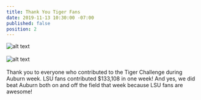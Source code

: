 ```yaml
---
title: Thank You Tiger Fans
date: 2019-11-13 10:30:00 -07:00
published: false
position: 2
---
```


![alt text](https://lsu-phoenix-alumni.github.io/assets/img/PhxAlumni.png)  
<br>
![alt text](https://lsu-phoenix-alumni.github.io/assets/img/TigerNationChallenge2019.png)  
<br>
Thank you to everyone who contributed to the Tiger Challenge during Auburn week. LSU fans contributed $133,108 in one week! And yes, we did beat Auburn both on and off the field that week because LSU fans are awesome!    